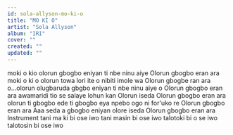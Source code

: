 ```yaml
---
id: sola-allyson-mo-ki-o
title: "MO KI O"
artist: "Sola Allyson"
album: "IRI"
cover: ""
created: ""
updated: ""
---
```


moki o kio olorun gbogbo eniyan ti nbe ninu aiye
 Olorun gbogbo eran ara
moki o ki o olorun towa lori ite o nibiti imole wa
Olorun gbogbe ran ara
o...olorun olugbaruda gbgbo eniyan ti nbe ninu aiye o
Olorun gbogbo eran ara
awamaridi tio se salaye lohun kan Olorun iseda
Olorun gbogbo eran ara
olorun ti gbogbo ede  ti gbogbo eya npebo ogo ni for'uko re
Olorun gbogbo eran ara
Aaa seda a gbogbo eniyan olore iseda
Olorun gbogbo eran ara
Instrument
tani ma ki bi ose iwo
tani masin bi ose iwo
talotoki bi o se iwo
talotosin bi ose iwo